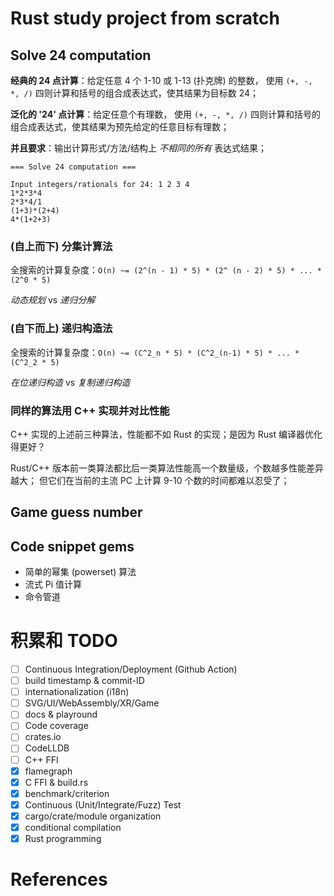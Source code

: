 
# Rust study project from scratch

## Solve 24 computation

**经典的 24 点计算**：给定任意 4 个 1-10 或 1-13 (扑克牌) 的整数，
使用 `(+, -, *, /)` 四则计算和括号的组合成表达式，使其结果为目标数 24；

**泛化的 '24' 点计算**：给定任意个有理数， 使用 `(+, -, *, /)`
四则计算和括号的组合成表达式，使其结果为预先给定的任意目标有理数；

**并且要求**：输出计算形式/方法/结构上 _不相同的所有_ 表达式结果；

    === Solve 24 computation ===

    Input integers/rationals for 24: 1 2 3 4
    1*2*3*4
    2*3*4/1
    (1+3)*(2+4)
    4*(1+2+3)

### (自上而下) 分集计算法

全搜索的计算复杂度：`O(n) ~= (2^(n - 1) * 5) * (2^ (n - 2) * 5) * ... * (2^0 * 5)`

_动态规划_ vs _递归分解_

### (自下而上) 递归构造法

全搜索的计算复杂度：`O(n) ~= (C^2_n * 5) * (C^2_(n-1) * 5) * ... * (C^2_2 * 5)`

_在位递归构造_ vs _复制递归构造_

### 同样的算法用 C++ 实现并对比性能

C++ 实现的上述前三种算法，性能都不如 Rust 的实现；是因为 Rust 编译器优化得更好？

Rust/C++ 版本前一类算法都比后一类算法性能高一个数量级，个数越多性能差异越大；
但它们在当前的主流 PC 上计算 9-10 个数的时间都难以忍受了；

## Game guess number

## Code snippet gems

+ 简单的幂集 (powerset) 算法
+ 流式 Pi 值计算
+ 命令管道

# 积累和 TODO

+ [ ] Continuous Integration/Deployment (Github Action)
+ [ ] build timestamp & commit-ID
+ [ ] internationalization (i18n)
+ [ ] SVG/UI/WebAssembly/XR/Game
+ [ ] docs & playround
+ [ ] Code coverage
+ [ ] crates.io
+ [ ] CodeLLDB
+ [ ] C++ FFI
+ [x] flamegraph
+ [x] C FFI & build.rs
+ [x] benchmark/criterion
+ [x] Continuous (Unit/Integrate/Fuzz) Test
+ [x] cargo/crate/module organization
+ [x] conditional compilation
+ [x] Rust programming

# References
